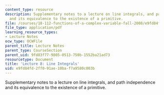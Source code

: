 ```yaml
---
content_type: resource
description: Supplementary notes to a lecture on line integrals, and path independence
  and its equivalence to the existence of a primitive.
file: /courses/18-112-functions-of-a-complex-variable-fall-2008/e9fd84fd2ff091ae10baf7a9580c003b_lecture8.pdf
file_type: application/pdf
learning_resource_types:
- Lecture Notes
ocw_type: OCWFile
parent_title: Lecture Notes
parent_type: CourseSection
parent_uid: 9fd83f77-9805-0513-750b-1552ba21ad73
resourcetype: Document
title: 'Lecture 8: Line Integrals'
uid: e9fd84fd-2ff0-91ae-10ba-f7a9580c003b
---
```

Supplementary notes to a lecture on line integrals, and path independence and its equivalence to the existence of a primitive.

